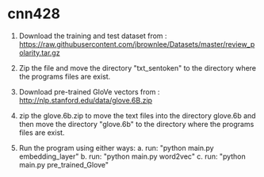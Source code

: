 # cnn428
1. Download the training and test dataset from : https://raw.githubusercontent.com/jbrownlee/Datasets/master/review_polarity.tar.gz

2. Zip the file and move the directory "txt_sentoken" to the directory where the programs files are exist.

3. Download  pre-trained GloVe vectors from : http://nlp.stanford.edu/data/glove.6B.zip

4. zip the glove.6b.zip to move the text files into the directory glove.6b and then move the directory "glove.6b"
    to the directory where the programs files are exist.

3. Run the program using either ways:
   a. run: "python main.py embedding_layer"
   b. run: "python main.py word2vec"
   c. run: "python main.py pre_trained_Glove"